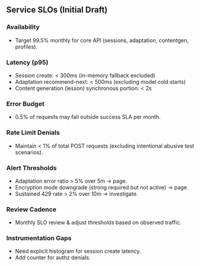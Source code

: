 ## Service SLOs (Initial Draft)

### Availability
- Target 99.5% monthly for core API (sessions, adaptation, contentgen, profiles).

### Latency (p95)
- Session create: < 300ms (in-memory fallback excluded)
- Adaptation recommend-next: < 500ms (excluding model cold starts)
- Content generation (lesson) synchronous portion: < 2s

### Error Budget
- 0.5% of requests may fail outside success SLA per month.

### Rate Limit Denials
- Maintain < 1% of total POST requests (excluding intentional abusive test scenarios).

### Alert Thresholds
- Adaptation error ratio > 5% over 5m -> page.
- Encryption mode downgrade (strong required but not active) -> page.
- Sustained 429 rate > 2% over 10m -> investigate.

### Review Cadence
- Monthly SLO review & adjust thresholds based on observed traffic.

### Instrumentation Gaps
- Need explicit histogram for session create latency.
- Add counter for authz denials.
